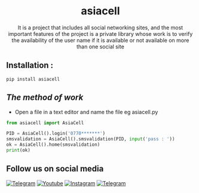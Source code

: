 <h1 align="center">asiacell</h1>
<p align="center">It is a project that includes all social networking sites, and the most important features of the project is a private library whose work is to verify the availability of the user name if it is available or not available on more than one social site</p>

## Installation :
```
pip install asiacell
```
## ***The method of work***
* Open a file in a text editor and name the file eg
asiacell.py

```python 
from asiacell import AsiaCell

PID = AsiaCell().login('0770*******')
smsvalidation = AsiaCell().smsvalidation(PID, input('pass : '))
ok = AsiaCell().home(smsvalidation)
print(ok)
```

## Follow us on social media
[![Telegram](https://img.shields.io/badge/Telegram-ALSH_3k-orange?style=for-the-badge&logo=Telegram)](https://t.me/ALSH_3K)
[![Youtube](https://img.shields.io/badge/Youtube-ALSH-orange?style=for-the-badge&logo=Youtube)](https://youtube.com/channel/UCUNbzQRjfAXGCKI1LY72DTA)
[![Instagram](https://img.shields.io/badge/Instagram-ALSH-green?style=for-the-badge&logo=instagram)](https://Instagram.com/alsh_bg)
[![Telegram](https://img.shields.io/badge/Telegram-ALSH-green?style=for-the-badge&logo=Telegram)](https://t.me/XXCBB)


